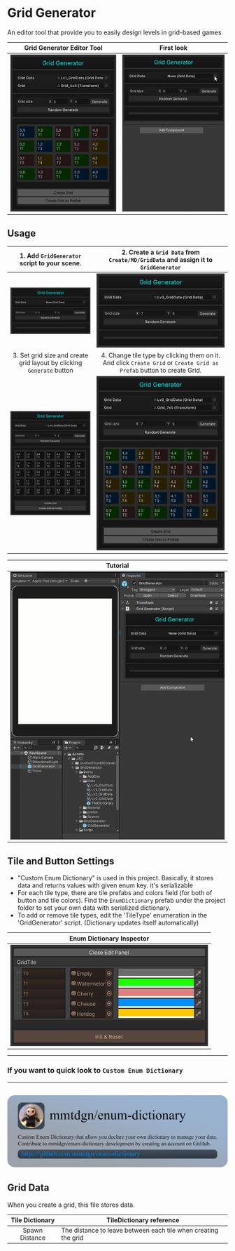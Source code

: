 # Grid Generator
An editor tool that provide you to easily design levels in grid-based games

|<b>Grid Generator Editor Tool</b><br>|<b>First look</b><br>|
|:----:|:----:|
|<img src="/.github/screenshots/title.png">|![](/.github/screenshots/00.gif)|

## Usage
<!--1. Add `GridGenerator` script to your scene.
2. Create a `Grid Data` from `MD/GridData` and assign it to `GridGenerator`
3. Set grid size and create grid layout by clicking `Generate` button
4. Change tile type by clicking them on it. And click `Create Grid` or `Create Grid as Prefab` button to create Grid.
5. It's saves data to scriptable object automatically.*/-->

| 1. Add `GridGenerator` script to your scene.                                    |  2. Create a `Grid Data` from `Create/MD/GridData` and assign it to `GridGenerator` |
|:---:|:---:|
| <img src="/.github/screenshots/0.png">  |  <img src="/.github/screenshots/0.1.png"> |
| 3. Set grid size and create grid layout by clicking `Generate` button           | 4. Change tile type by clicking them on it. And click `Create Grid` or `Create Grid as Prefab` button to create Grid. |
| <img src="/.github/screenshots/1.png"> |<img src="/.github/screenshots/1.1.png"> |

|Tutorial|
|:---:|
|![](/.github/screenshots/11.gif)|



## Tile and Button Settings
 * "Custom Enum Dictionary" is used in this project. Basically, it stores data and returns values with given enum key. it's serializable
 * For each tile type, there are tile prefabs and colors field (for both of button and tile colors). Find the `EnumDictionary` prefab under the project folder to set your own data with serialized dictionary.  
 * To add or remove tile types, edit the 'TileType' enumeration in the 'GridGenerator' script. (Dictionary updates itself automatically)  

|Enum Dictionary Inspector|
|:---:|
|<img src="/.github/screenshots/data.png"> |

---------------------------------------------------------------------------------------------
### If you want to quick look to `Custom Enum Dictionary`
---------------------------------------------------------------------------------------------
[<img src="/.github/screenshots/temp.png">](https://github.com/mmtdgn/enum-dictionary)  
---------------------------------------------------------------------------------------------

## Grid Data

When you create a grid, this file stores data.

|Tile Dictionary|TileDictionary reference|
|:--------:|----------|
|Spawn Distance |The distance to leave between each tile when creating the grid|
